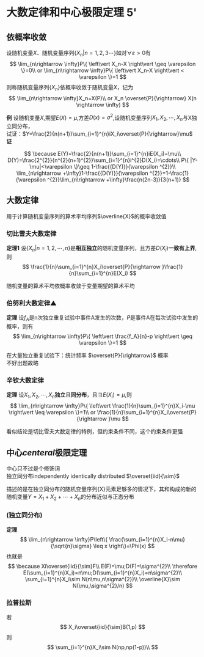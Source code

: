# 大数定律和中心极限定理 5'
## 依概率收敛
设随机变量$X$、随机变量序列$\{ X_n|n=1,2,3\cdots \}$如对$\forall \varepsilon >0$有
$$
\lim_{n\rightarrow \infty}P\{ \left\vert X_n-X \right\vert \geq \varepsilon  \}=0\\
or \lim_{n\rightarrow \infty}P\{ \left\vert X_n-X \right\vert < \varepsilon  \}=1
$$
则称随机变量序列$\{ X_n \}$依概率收敛于随机变量$X$，记为
$$
\lim_{n\rightarrow \infty}X_n=X(P)\\
or X_n \overset{P}{\rightarrow} X(n \rightarrow \infty)
$$

**例** 设随机变量$X$,期望$E(X)=\mu$,方差$D(x)=\sigma^{2}$,设随机变量序列$X_1,X_2,\cdots,X_n$与X独立同分布，  
试证：$Y=\frac{2}{n(n+1)}\sum_{i=1}^{n}iX_i\overset{P}{\rightarrow}\mu$  
**证** 

$$
\because E(Y)=\frac{2}{n(n+1)}\sum_{i=1}^{n}iE(X_i)=\mu\\
D(Y)=\frac{2^{2}}{n^{2}(n+1)^{2}}\sum_{i=1}^{n}i^{2}D(X_i)=\cdots\\
P\{ |Y-\mu|<\varepsilon \}\geq 1-\frac{{D(Y)}}{\varepsilon ^{2}}\\
\lim_{n\rightarrow +\infty}1-\frac{{D(Y)}}{\varepsilon ^{2}}=1-\frac{1}{\varepsilon ^{2}}\lim_{n\rightarrow +\infty}\frac{n(2n-3)}{3(n+1)}
$$
 
## 大数定律
用于计算随机变量序列的算术平均序列$\overline{X}$的概率收敛值
### 切比雪夫大数定律
**定理1** 设$\{ X_n|n=1,2,\cdots,n \}$是**相互独立**的随机变量序列，且方差$D(X_i)$**一致有上界**,则
$$
\frac{1}{n}\sum_{i=1}^{n}X_i\overset{P}{\rightarrow }\frac{1}{n}\sum_{i=1}^{n}E(X_i)
$$

随机变量的算术平均依概率收敛于变量期望的算术平均
### 伯努利大数定律▲
**定理** 设$f_A$是n次独立重复试验中事件A发生的次数，$P$是事件A在每次试验中发生的概率，则有
$$
\lim_{n\rightarrow \infty}P\{ \left\vert \frac{f_A}{n}-p \right\vert \geq \varepsilon \}=1
$$

在大量独立重复试验下：统计频率 $\overset{P}{\rightarrow}$ 概率  
不好出题故略
### 辛钦大数定律
**定理** 设$X_1,X_2,\cdots,X_n$**独立**且**同分布**，且$\exists E(X_i)=\mu$,则
$$
\lim_{n\rightarrow \infty}P\{ \left\vert \frac{1}{n}\sum_{i=1}^{n}X_i-\mu \right\vert \leq \varepsilon  \}=1\\
or \frac{1}{n}\sum_{i=1}^{n}X_i\overset{P}{\rightarrow }\mu
$$

看似结论是切比雪夫大数定律的特例，但约束条件不同，这个约束条件更强
## 中心*centeral*极限定理
中心只不过是个修饰词  
独立同分布independently identically distributed
$\overset{iid}{\sim}$

描述的是在独立同分布的随机变量序列{X}元素足够多的情况下，其和构成的新的随机变量$Y=X_1+X_2+\cdots+X_n$的分布近似与正态分布
### (独立同分布)
**定理** 
$$
\lim_{n\rightarrow \infty}P\left\{ \frac{\sum_{i=1}^{n}X_i-n\mu}{\sqrt{n}\sigma} \leq x \right\}=\Phi(x)
$$
也就是
$$
\because Xi\overset{iid}{\sim}F\\
E(F)=\mu;D(F)=\sigma^{2}\\
\therefore E(\sum_{i=1}^{n}X_i)=n\mu;D(\sum_{i=1}^{n}X_i)=n\sigma^{2}\\
\sum_{i=1}^{n}X_i\sim N(n\mu,n\sigma^{2})\\
\overline{X}\sim N(\mu,\sigma^{2}/n)
$$
### 拉普拉斯
若
$$
X_i\overset{iid}{\sim}B(1,p)
$$
则
$$
\sum_{i=1}^{n}X_i\sim N(np,np(1-p))\\
$$